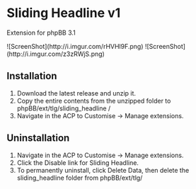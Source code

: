  <h1>Sliding Headline v1</h1>
 
 <p>Extension for phpBB 3.1</p>
 <p>
 ![ScreenShot](http://i.imgur.com/rHVHl9F.png)
 ![ScreenShot](http://i.imgur.com/z3zRWjS.png)
 </p>
<h2>Installation</h2>
<ol class="task-list">
   <li> Download the latest release and unzip it.</li>
    <li>Copy the entire contents from the unzipped folder to phpBB/ext/tlg/sliding_headline
/</li>
    <li>Navigate in the ACP to Customise -> Manage extensions.</li>
</ol>

<h2>Uninstallation</h2>
<ol class="task-list">
   <li>Navigate in the ACP to Customise -> Manage extensions.</li>
    <li>Click the Disable link for Sliding Headline.</li>
    <li>To permanently uninstall, click Delete Data, then delete the sliding_headline
 folder from phpBB/ext/tlg/</li>
</ol>
